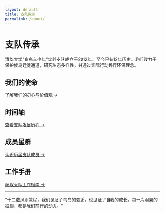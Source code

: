 ```yaml
---
layout: default
title: 支队传承
permalink: /about/
---
```


# 支队传承

清华大学"鸟岛与少年"实践支队成立于2012年，至今已有12年历史。我们致力于保护候鸟迁徙通道，研究生态多样性，并通过实际行动践行环保理念。

## 我们的使命

[了解我们的初心与价值观 →](/about/mission)

## 时间轴

[查看支队发展历程 →](/about/timeline)

## 成员星群

[认识历届支队成员 →](/about/members)

## 工作手册

[获取支队工作指南 →](/about/handbook)

---

"十二载风雨兼程，我们见证了鸟岛的变迁，也见证了自我的成长。每一片羽翼的振翅，都是我们前行的动力。"
